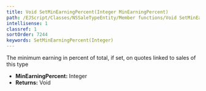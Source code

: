 ```yaml
---
title: Void SetMinEarningPercent(Integer MinEarningPercent)
path: /EJScript/Classes/NSSaleTypeEntity/Member functions/Void SetMinEarningPercent(Integer p_0)
intellisense: 1
classref: 1
sortOrder: 7244
keywords: SetMinEarningPercent(Integer)
---
```



The minimum earning in percent of total, if set, on quotes linked to sales of this type



* **MinEarningPercent:** Integer
* **Returns:** Void


